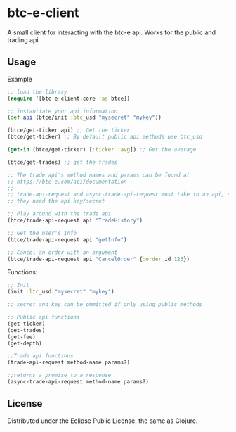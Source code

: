 # btc-e-client

A small client for interacting with the btc-e api. Works for the public and
trading api.

## Usage

Example
```clojure
;; load the library
(require '[btc-e-client.core :as btce])

;; instantiate your api information
(def api (btce/init :btc_usd "mysecret" "mykey"))

(btce/get-ticker api) ;; Get the ticker
(btce/get-ticker) ;; By default public api methods use btc_usd

(get-in (btce/get-ticker) [:ticker :avg]) ;; Get the average

(btce/get-trades) ;; get the trades

;; The trade api's method names and params can be found at
;; https://btc-e.com/api/documentation
;;
;; trade-api-request and async-trade-api-request must take in an api, since
;; they need the api key/secret

;; Play around with the trade api
(btce/trade-api-request api "TradeHistory")

;; Get the user's Info
(btce/trade-api-request api "getInfo")

;; Cancel an order with an argument
(btce/trade-api-request api "CancelOrder" {:order_id 123})

```

Functions:
```clojure
;; Init
(init :ltc_usd "mysecret" "mykey")

;; secret and key can be ommitted if only using public methods

;; Public api functions
(get-ticker)
(get-trades)
(get-fee)
(get-depth)

;;Trade api functions
(trade-api-request method-name params?)

;;returns a promise to a response
(async-trade-api-request method-name params?)

```

## License

Distributed under the Eclipse Public License, the same as Clojure.
